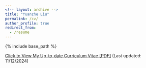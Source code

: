 ```yaml
---
<!-- layout: archive -->
title: "Yuanzhe Liu"
permalink: /cv/
author_profile: true
redirect_from:
  - /resume
---
```


{% include base_path %}

[Click to View My Up-to-date Curriculum Vitae [PDF]](/files/Yuanzhe_Liu_CV.pdf) (Last updated: 11/12/2024)
